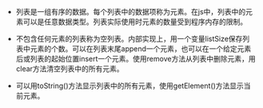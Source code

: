 - 列表是一组有序的数据。每个列表中的数据项称为元素。在js中，列表中的元素可以是任意数据类型。列表实际使用时元素的数量受到程序内存的限制。

- 不包含任何元素的列表称为空列表。内部实现上，用一个变量listSize保存列表中元素的个数。可以在列表末尾append一个元素，也可以在一个给定元素后或列表的起始位置insert一个元素。使用remove方法从列表中删除元素，用clear方法清空列表中的所有元素。

- 可以用toString()方法显示列表中的所有元素，使用getElement()方法显示当前元素。

